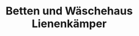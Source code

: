 ---
title: "Betten und Wäschehaus Lienenkämper"
url: /meinerzhagen/betten-und-waeschehaus-lienenkaemper/
shop: Betten
---